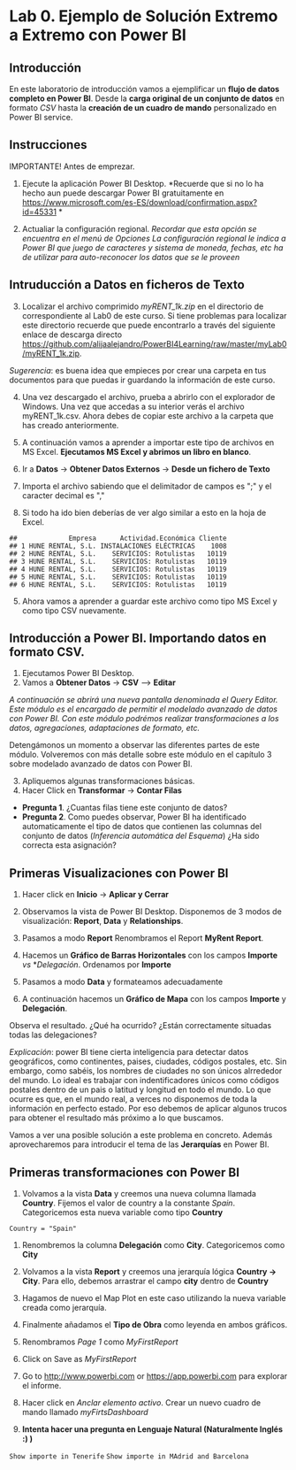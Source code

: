 Lab 0. Ejemplo de Solución Extremo a Extremo con Power BI
================

Introducción
------------

En este laboratorio de introducción vamos a ejemplificar un **flujo de datos completo en Power BI**. Desde la **carga original de un conjunto de datos** en formato *CSV* hasta la **creación de un cuadro de mando** personalizado en Power BI service.

Instrucciones
-------------

IMPORTANTE! Antes de emprezar.

1.  Ejecute la aplicación Power BI Desktop. *Recuerde que si no lo ha hecho aun puede descargar Power BI gratuitamente en <https://www.microsoft.com/es-ES/download/confirmation.aspx?id=45331> *

2.  Actualiar la configuración regional. *Recordar que esta opción se encuentra en el menú de Opciones*
*La configuración regional le indica a Power BI que juego de caracteres y sistema de moneda, fechas, etc ha de utilizar para auto-reconocer los datos que se le proveen*

Intruducción a Datos en ficheros de Texto
-------------

3.  Localizar el archivo comprimido *myRENT\_1k.zip* en el directorio de correspondiente al Lab0 de este curso. Si tiene problemas para localizar este directorio recuerde que puede encontrarlo a través del siguiente enlace de descarga directo <https://github.com/alijaalejandro/PowerBI4Learning/raw/master/myLab0/myRENT_1k.zip>.

*Sugerencia*: es buena idea que empieces por crear una carpeta en tus documentos para que puedas ir guardando la información de este curso.

4. Una vez descargado el archivo, prueba a abrirlo con el explorador de Windows. Una vez que accedas a su interior verás el archivo myRENT_1k.csv. Ahora debes de copiar este archivo a la carpeta que has creado anteriormente.

5. A continuación vamos a aprender a importar este tipo de archivos en MS Excel. **Ejecutamos MS Excel y abrimos un libro en blanco**.
6. Ir a **Datos** -> **Obtener Datos Externos** -> **Desde un fichero de Texto**
7. Importa el archivo sabiendo que el delimitador de campos es ";" y el caracter decimal es ","


4.  Si todo ha ido bien deberías de ver algo similar a esto en la hoja de Excel.

<!-- -->

    ##             Empresa      Actividad.Económica Cliente
    ## 1 HUNE RENTAL, S.L. INSTALACIONES ELÉCTRICAS    1008
    ## 2 HUNE RENTAL, S.L.    SERVICIOS: Rotulistas   10119
    ## 3 HUNE RENTAL, S.L.    SERVICIOS: Rotulistas   10119
    ## 4 HUNE RENTAL, S.L.    SERVICIOS: Rotulistas   10119
    ## 5 HUNE RENTAL, S.L.    SERVICIOS: Rotulistas   10119
    ## 6 HUNE RENTAL, S.L.    SERVICIOS: Rotulistas   10119

5. Ahora vamos a aprender a guardar este archivo como tipo MS Excel y como tipo CSV nuevamente.

Introducción a Power BI. Importando datos en formato CSV.
-------------
1. Ejecutamos Power BI Desktop.
2. Vamos a **Obtener Datos** -> **CSV** --> **Editar**

*A continuación se abrirá una nueva pantalla denominada el Query Editor. Este módulo es el encargado de permitir el modelado avanzado de datos con Power BI. Con este módulo podrémos realizar transformaciones a los datos, agregaciones, adaptaciones de formato, etc.*

Detengámonos un momento a observar las diferentes partes de este módulo. Volveremos con más detalle sobre este módulo en el capítulo 3 sobre modelado avanzado de datos con Power BI.

3.  Apliquemos algunas transformaciones básicas.
4.  Hacer Click en **Transformar** -> **Contar Filas**

-   **Pregunta 1**. ¿Cuantas filas tiene este conjunto de datos?
-   **Pregunta 2**. Como puedes observar, Power BI ha identificado automaticamente el tipo de datos que contienen las columnas del conjunto de datos (*Inferencia automática del Esquema*) ¿Ha sido correcta esta asignación?


Primeras Visualizaciones con Power BI
-------------

1.  Hacer click en **Inicio** -> **Aplicar y Cerrar**

2.  Observamos la vista de Power BI Desktop. Disponemos de 3 modos de visualización: **Report**, **Data** y **Relationships**.

3.  Pasamos a modo **Report** Renombramos el Report **MyRent Report**.

4.  Hacemos un **Gráfico de Barras Horizontales** con los campos **Importe** *vs* **Delegación*. Ordenamos por **Importe**
5.  Pasamos a modo **Data** y formateamos adecuadamente  


6.  A continuación hacemos un **Gráfico de Mapa** con los campos **Importe** y **Delegación**.

Observa el resultado. ¿Qué ha ocurrido? ¿Están correctamente situadas todas las delegaciones?

*Explicación*: power BI tiene cierta inteligencia para detectar datos geográficos, como continentes, paises, ciudades, códigos postales, etc. Sin embargo, como sabéis, los nombres de ciudades no son únicos alrrededor del mundo. Lo ideal es trabajar con indentificadores únicos como códigos postales dentro de un pais o latitud y longitud en todo el mundo. Lo que ocurre es que, en el mundo real, a verces no disponemos de toda la información en perfecto estado. Por eso debemos de aplicar algunos trucos para obtener el resultado más próximo a lo que buscamos.

Vamos a ver una posible solución a este problema en concreto. Además aprovecharemos para introducir el tema de las **Jerarquías** en Power BI.

Primeras transformaciones con Power BI
-------------

1.  Volvamos a la vista **Data** y creemos una nueva columna llamada **Country**. Fijemos el valor de country a la constante *Spain*. Categoricemos esta nueva variable como tipo **Country**

`Country = "Spain"`

1.  Renombremos la columna **Delegación** como **City**. Categoricemos como **City**

2.  Volvamos a la vista **Report** y creemos una jerarquía lógica **Country -&gt; City**. Para ello, debemos arrastrar el campo **city** dentro de **Country**

3.  Hagamos de nuevo el Map Plot en este caso utilizando la nueva variable creada como jerarquía.

4.  Finalmente añadamos el **Tipo de Obra** como leyenda en ambos gráficos.

5.  Renombramos *Page 1* como *MyFirstReport*

6.  Click on Save as *MyFirstReport*

7.  Go to <http://www.powerbi.com> or <https://app.powerbi.com> para explorar el informe.

8.  Hacer click en *Anclar elemento activo*. Crear un nuevo cuadro de mando llamado *myFirtsDashboard*

9.  **Intenta hacer una pregunta en Lenguaje Natural (Naturalmente Inglés :) )**

`Show importe in Tenerife` `Show importe in MAdrid and Barcelona`

